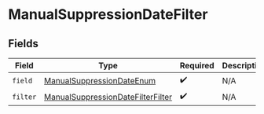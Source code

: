 # ManualSuppressionDateFilter


## Fields

| Field                                                                                             | Type                                                                                              | Required                                                                                          | Description                                                                                       |
| ------------------------------------------------------------------------------------------------- | ------------------------------------------------------------------------------------------------- | ------------------------------------------------------------------------------------------------- | ------------------------------------------------------------------------------------------------- |
| `field`                                                                                           | [ManualSuppressionDateEnum](../../models/components/ManualSuppressionDateEnum.md)                 | :heavy_check_mark:                                                                                | N/A                                                                                               |
| `filter`                                                                                          | [ManualSuppressionDateFilterFilter](../../models/components/ManualSuppressionDateFilterFilter.md) | :heavy_check_mark:                                                                                | N/A                                                                                               |